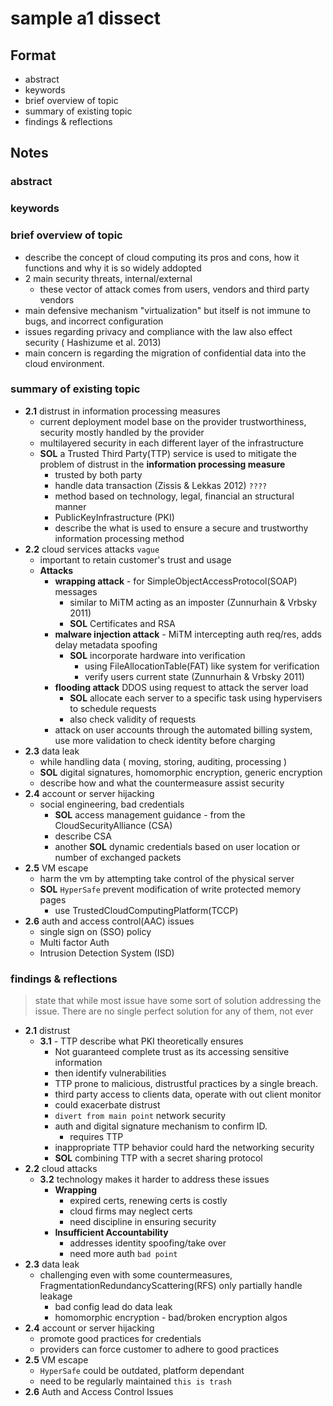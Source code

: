 # sample a1 dissect

## Format

- abstract
- keywords
- brief overview of topic
- summary of existing topic
- findings & reflections

## Notes

### abstract


### keywords


### brief overview of topic

- describe the concept of cloud computing its pros and cons, how it functions and why it is so widely addopted
- 2 main security threats, internal/external
  - these vector of attack comes from users, vendors and third party vendors
- main defensive mechanism "virtualization" but itself is not immune to bugs, and incorrect configuration
- issues regarding privacy and compliance with the law also effect security  (​ Hashizume et al. 2013)
- main concern is regarding the  migration of confidential data into the cloud environment.

### summary of existing topic

- **2.1** distrust in information processing measures
  - current deployment model base on the provider trustworthiness, security mostly handled by the provider
  - multilayered security in each different layer of the infrastructure
  - **SOL** a Trusted Third Party(TTP) service is used to mitigate the problem of distrust in the **information processing measure**
    - trusted by both party
    - handle data transaction  (Zissis & Lekkas 2012) `????`
    - method based on technology, legal, financial an structural manner
    - PublicKeyInfrastructure (PKI)
    - describe the what is used to ensure a secure and trustworthy information processing method
- **2.2** cloud services attacks `vague`
  - important to retain customer's trust and usage
  - **Attacks**
    - **wrapping attack** - for SimpleObjectAccessProtocol(SOAP) messages
      - similar to MiTM acting as an imposter (Zunnurhain & Vrbsky 2011)
      - **SOL** Certificates and RSA
    - **malware injection attack** -  MiTM intercepting auth req/res, adds delay metadata spoofing
      - **SOL** incorporate hardware into verification
        - using FileAllocationTable(FAT) like system for verification
        - verify users current state (Zunnurhain & Vrbsky 2011)
    - **flooding attack** DDOS using request to attack the server load
      - **SOL** allocate each server to a specific task using hypervisers to schedule requests
      - also check validity of requests
    - attack on user accounts through the automated billing system, use more validation to check identity before charging
- **2.3** data leak
  - while handling data ( moving, storing, auditing, processing )
  - **SOL** digital signatures, homomorphic encryption, generic encryption
  - describe how and what the countermeasure assist security
- **2.4** account or server hijacking
  - social engineering, bad credentials
    - **SOL** access management guidance - from the CloudSecurityAlliance (CSA)
    - describe CSA
    - another **SOL** dynamic credentials based on user location or number of exchanged packets
- **2.5** VM escape
  - harm the vm by attempting take control of the physical server
  - **SOL** `HyperSafe` prevent modification of write protected memory pages
    - use TrustedCloudComputingPlatform(TCCP) 
- **2.6** auth and access control(AAC) issues
  - single sign on (SSO) policy
  - Multi factor Auth
  - Intrusion Detection System (ISD)

### findings & reflections

> state that while most issue have some sort of solution addressing the issue.
> There are no single perfect solution for any of them, not ever

- **2.1** distrust
  - **3.1** - TTP describe what PKI theoretically ensures
    - Not guaranteed complete trust as its accessing sensitive information
    - then identify vulnerabilities
    - TTP prone to malicious, distrustful practices by a single breach.
    - third party access to clients data, operate with out client monitor
    - could exacerbate distrust
    - `divert from main point` network security
    - auth and digital signature mechanism to confirm ID.
      - requires TTP
    - inappropriate TTP behavior could hard the networking security
    - **SOL** combining TTP with a secret sharing protocol
- **2.2** cloud attacks
  - **3.2** technology makes it harder to address these issues
    - **Wrapping**
      - expired certs, renewing certs is costly
      - cloud firms may neglect certs
      - need discipline in ensuring security
    - **Insufficient Accountability**
      - addresses identity spoofing/take over
      - need more auth `bad point`
- **2.3** data leak
  - challenging even with some countermeasures, FragmentationRedundancyScattering(RFS) only partially handle leakage
    - bad config lead do data leak
    - homomorphic encryption - bad/broken encryption algos
- **2.4** account or server hijacking
  - promote good practices for credentials
  - providers can force customer to adhere to good practices
- **2.5** VM escape
  - `HyperSafe` could be outdated, platform dependant
  - need to be regularly maintained `this is trash`
- **2.6** Auth and Access Control Issues
